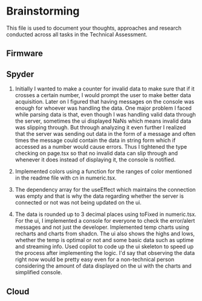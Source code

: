 # Brainstorming

This file is used to document your thoughts, approaches and research conducted across all tasks in the Technical Assessment.

## Firmware

## Spyder

1. Initially I wanted to make a counter for invalid data to make sure that if it
   crosses a certain number, I would prompt the user to make better data acquisition.
   Later on I figured that having messages on the console was enough for whoever
   was handling the data. One major problem I faced while parsing data is that, even
   though I was handling valid data through the server, sometimes the ui displayed
   NaNs which means invalid data was slipping through. But through analyzing it
   even further I realized that the server was sending out data in the form of a message
   and often times the message could contain the data in string form which if accessed as
   a number would cause errors. Thus I tightened the type checking on page.tsx
   so that no invalid data can slip through and whenever it does instead of displaying it, the console is notified.

2. Implemented colors using a function for the ranges of color mentioned in the
   readme file with cn in numeric.tsx.

3. The dependency array for the useEffect which maintains the connection was empty
   and that is why the data regarding whether the server is connected or not was not being updated on the ui.

4. The data is rounded up to 3 decimal places using toFixed in numeric.tsx. For the ui,
   I implemented a console for everyone to check the error/alert messages and not just the
   developer. Implemented temp charts using recharts and charts from shadcn. The ui also
   shows the highs and lows, whether the temp is optimal or not and some basic data such
   as uptime and streaming info. Used copilot to code up the ui skeleton to speed up the
   process after implementing the logic. I'd say that observing the data right now would be
   pretty easy even for a non-technical person considering the amount of data displayed on
   the ui with the charts and simplified console.

## Cloud
